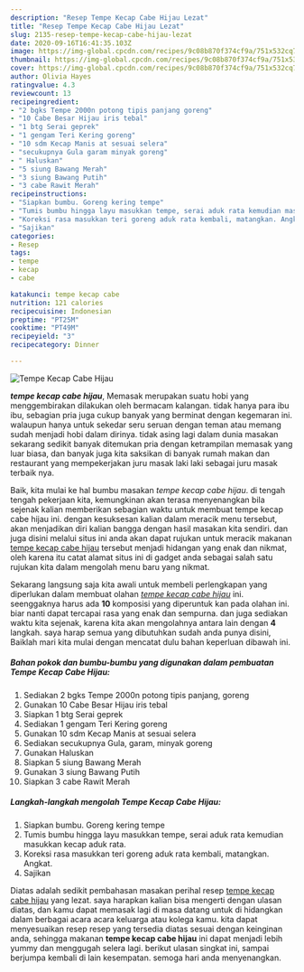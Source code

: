 ```yaml
---
description: "Resep Tempe Kecap Cabe Hijau Lezat"
title: "Resep Tempe Kecap Cabe Hijau Lezat"
slug: 2135-resep-tempe-kecap-cabe-hijau-lezat
date: 2020-09-16T16:41:35.103Z
image: https://img-global.cpcdn.com/recipes/9c08b870f374cf9a/751x532cq70/tempe-kecap-cabe-hijau-foto-resep-utama.jpg
thumbnail: https://img-global.cpcdn.com/recipes/9c08b870f374cf9a/751x532cq70/tempe-kecap-cabe-hijau-foto-resep-utama.jpg
cover: https://img-global.cpcdn.com/recipes/9c08b870f374cf9a/751x532cq70/tempe-kecap-cabe-hijau-foto-resep-utama.jpg
author: Olivia Hayes
ratingvalue: 4.3
reviewcount: 13
recipeingredient:
- "2 bgks Tempe 2000n potong tipis panjang goreng"
- "10 Cabe Besar Hijau iris tebal"
- "1 btg Serai geprek"
- "1 gengam Teri Kering goreng"
- "10 sdm Kecap Manis at sesuai selera"
- "secukupnya Gula garam minyak goreng"
- " Haluskan"
- "5 siung Bawang Merah"
- "3 siung Bawang Putih"
- "3 cabe Rawit Merah"
recipeinstructions:
- "Siapkan bumbu. Goreng kering tempe"
- "Tumis bumbu hingga layu masukkan tempe, serai aduk rata kemudian masukkan kecap aduk rata."
- "Koreksi rasa masukkan teri goreng aduk rata kembali, matangkan. Angkat."
- "Sajikan"
categories:
- Resep
tags:
- tempe
- kecap
- cabe

katakunci: tempe kecap cabe 
nutrition: 121 calories
recipecuisine: Indonesian
preptime: "PT25M"
cooktime: "PT49M"
recipeyield: "3"
recipecategory: Dinner

---
```



![Tempe Kecap Cabe Hijau](https://img-global.cpcdn.com/recipes/9c08b870f374cf9a/751x532cq70/tempe-kecap-cabe-hijau-foto-resep-utama.jpg)

<b><i>tempe kecap cabe hijau</i></b>, Memasak merupakan suatu hobi yang menggembirakan dilakukan oleh bermacam kalangan. tidak hanya para ibu ibu, sebagian pria juga cukup banyak yang berminat dengan kegemaran ini. walaupun hanya untuk sekedar seru seruan dengan teman atau memang sudah menjadi hobi dalam dirinya. tidak asing lagi dalam dunia masakan sekarang sedikit banyak ditemukan pria dengan ketrampilan memasak yang luar biasa, dan banyak juga kita saksikan di banyak rumah makan dan restaurant yang mempekerjakan juru masak laki laki sebagai juru masak terbaik nya.

Baik, kita mulai ke hal bumbu masakan <i>tempe kecap cabe hijau</i>. di tengah tengah pekerjaan kita, kemungkinan akan terasa menyenangkan bila sejenak kalian memberikan sebagian waktu untuk membuat tempe kecap cabe hijau ini. dengan kesuksesan kalian dalam meracik menu tersebut, akan menjadikan diri kalian bangga dengan hasil masakan kita sendiri. dan juga disini melalui situs ini anda akan dapat rujukan untuk meracik makanan <u>tempe kecap cabe hijau</u> tersebut menjadi hidangan yang enak dan nikmat, oleh karena itu catat alamat situs ini di gadget anda sebagai salah satu rujukan kita dalam mengolah menu baru yang nikmat.




Sekarang langsung saja kita awali untuk membeli perlengkapan yang diperlukan dalam membuat olahan <u><i>tempe kecap cabe hijau</i></u> ini. seenggaknya harus ada <b>10</b> komposisi yang diperuntuk kan pada olahan ini. biar nanti dapat tercapai rasa yang enak dan sempurna. dan juga sediakan waktu kita sejenak, karena kita akan mengolahnya antara lain dengan <b>4</b> langkah. saya harap semua yang dibutuhkan sudah anda punya disini, Baiklah mari kita mulai dengan mencatat dulu bahan keperluan dibawah ini.

<!--inarticleads1-->

##### Bahan pokok dan bumbu-bumbu yang digunakan dalam pembuatan Tempe Kecap Cabe Hijau:

1. Sediakan 2 bgks Tempe 2000n potong tipis panjang, goreng
1. Gunakan 10 Cabe Besar Hijau iris tebal
1. Siapkan 1 btg Serai geprek
1. Sediakan 1 gengam Teri Kering goreng
1. Gunakan 10 sdm Kecap Manis at sesuai selera
1. Sediakan secukupnya Gula, garam, minyak goreng
1. Gunakan  Haluskan
1. Siapkan 5 siung Bawang Merah
1. Gunakan 3 siung Bawang Putih
1. Siapkan 3 cabe Rawit Merah




<!--inarticleads2-->

##### Langkah-langkah mengolah Tempe Kecap Cabe Hijau:

1. Siapkan bumbu. Goreng kering tempe
1. Tumis bumbu hingga layu masukkan tempe, serai aduk rata kemudian masukkan kecap aduk rata.
1. Koreksi rasa masukkan teri goreng aduk rata kembali, matangkan. Angkat.
1. Sajikan




Diatas adalah sedikit pembahasan masakan perihal resep <u>tempe kecap cabe hijau</u> yang lezat. saya harapkan kalian bisa mengerti dengan ulasan diatas, dan kamu dapat memasak lagi di masa datang untuk di hidangkan dalam berbagai acara acara keluarga atau kolega kamu. kita dapat menyesuaikan resep resep yang tersedia diatas sesuai dengan keinginan anda, sehingga makanan <b>tempe kecap cabe hijau</b> ini dapat menjadi lebih yummy dan menggugah selera lagi. berikut ulasan singkat ini, sampai berjumpa kembali di lain kesempatan. semoga hari anda menyenangkan.
